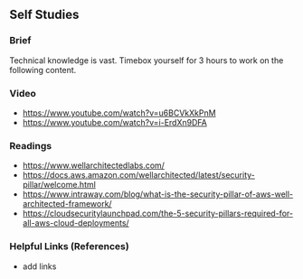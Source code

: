 ## Self Studies

### Brief

Technical knowledge is vast. Timebox yourself for 3 hours to work on the following content.

### Video 

- https://www.youtube.com/watch?v=u6BCVkXkPnM
- https://www.youtube.com/watch?v=i-ErdXn9DFA

### Readings

- https://www.wellarchitectedlabs.com/
- https://docs.aws.amazon.com/wellarchitected/latest/security-pillar/welcome.html
- https://www.intraway.com/blog/what-is-the-security-pillar-of-aws-well-architected-framework/
- https://cloudsecuritylaunchpad.com/the-5-security-pillars-required-for-all-aws-cloud-deployments/

### Helpful Links (References)

- add links
